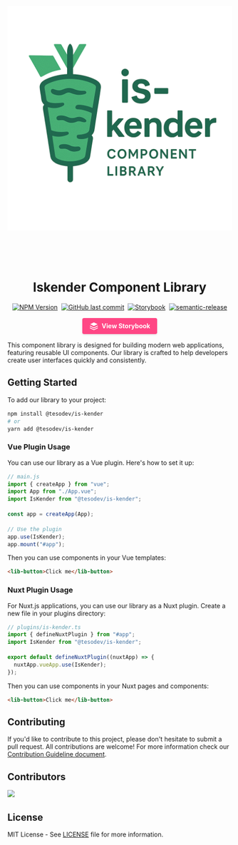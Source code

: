 <img 
  src="https://raw.githubusercontent.com/tesodev-com/is-kender/master/public/is-kender.png" 
  alt="Iskender Component Library" 
  style="width: 100%; height: 40rem; object-fit: contain;" 
/>

<h1 align="center">Iskender Component Library</h1>

<div style="display:flex;align-items:center;justify-content:center;gap:0.5rem;">
  <a href="https://www.npmjs.com/package/@tesodev/is-kender" target="_blank" rel="noopener noreferrer">
    <img alt="NPM Version" src="https://img.shields.io/npm/v/%40tesodev%2Fis-kender">
  </a>
  <a href="https://github.com/tesodev-com/is-kender" target="_blank" rel="noopener noreferrer">
    <img alt="GitHub last commit" src="https://img.shields.io/github/last-commit/tesodev-com/is-kender">
  </a>
  <a href="https://tesodev-com.github.io/is-kender" target="_blank" rel="noopener noreferrer">
    <img alt="Storybook" src="https://img.shields.io/badge/Storybook-Live-blue">
  </a>
  <a href="https://github.com/semantic-release/semantic-release" target="_blank" rel="noopener noreferrer">
    <img alt="semantic-release" src="https://img.shields.io/badge/semantic--release-angular-e10079?logo=semantic-release">
  </a>
</div>

[//]: #Storybook-Button-Start

<div style="display:flex;align-items:center;justify-content:center;margin:1rem 0;">
  <a href="https://tesodev-com.github.io/is-kender" target="_blank" rel="noopener noreferrer" style="background-color:#FF4785;color:white;padding:0.5rem 1rem;border-radius:4px;text-decoration:none;font-weight:bold;display:inline-flex;align-items:center;gap:0.5rem;transition:all 0.3s ease;box-shadow:0 2px 4px rgba(0,0,0,0.1);" onmouseover="this.style.backgroundColor='#FF6B9B';this.style.transform='translateY(-2px)';this.style.boxShadow='0 4px 8px rgba(0,0,0,0.2)';" onmouseout="this.style.backgroundColor='#FF4785';this.style.transform='translateY(0)';this.style.boxShadow='0 2px 4px rgba(0,0,0,0.1)';">
    <svg width="20" height="20" viewBox="0 0 24 24" fill="none" xmlns="http://www.w3.org/2000/svg">
      <path d="M12 2L2 7L12 12L22 7L12 2Z" fill="white"/>
      <path d="M2 17L12 22L22 17" stroke="white" stroke-width="2" stroke-linecap="round" stroke-linejoin="round"/>
      <path d="M2 12L12 17L22 12" stroke="white" stroke-width="2" stroke-linecap="round" stroke-linejoin="round"/>
    </svg>
    View Storybook
  </a>
</div>

[//]: #Storybook-Button-End

This component library is designed for building modern web applications, featuring reusable UI components. Our library is crafted to help developers create user interfaces quickly and consistently.

## **Getting Started**

To add our library to your project:

```bash
npm install @tesodev/is-kender
# or
yarn add @tesodev/is-kender
```

### Vue Plugin Usage

You can use our library as a Vue plugin. Here's how to set it up:

```js
// main.js
import { createApp } from "vue";
import App from "./App.vue";
import IsKender from "@tesodev/is-kender";

const app = createApp(App);

// Use the plugin
app.use(IsKender);
app.mount("#app");
```

Then you can use components in your Vue templates:

```html
<lib-button>Click me</lib-button>
```

### Nuxt Plugin Usage

For Nuxt.js applications, you can use our library as a Nuxt plugin. Create a new file in your plugins directory:

```ts
// plugins/is-kender.ts
import { defineNuxtPlugin } from "#app";
import IsKender from "@tesodev/is-kender";

export default defineNuxtPlugin((nuxtApp) => {
  nuxtApp.vueApp.use(IsKender);
});
```

Then you can use components in your Nuxt pages and components:

```html
<lib-button>Click me</lib-button>
```

## **Contributing**

If you'd like to contribute to this project, please don't hesitate to submit a pull request. All contributions are welcome! For more information check our [Contribution Guideline document](CONTRIBUTING.md).

## **Contributors**

<a href="https://github.com/tesodev-com/is-kender/graphs/contributors">
  <img src="https://contrib.rocks/image?repo=tesodev-com/is-kender" />
</a>

## **License**

MIT License - See [LICENSE](LICENSE) file for more information.
